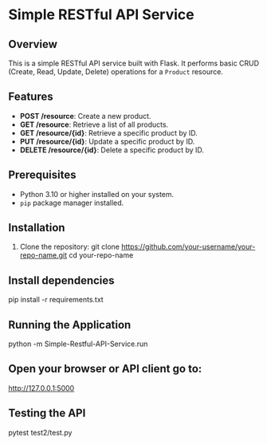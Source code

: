 # Simple RESTful API Service

## Overview
This is a simple RESTful API service built with Flask. It performs basic CRUD (Create, Read, Update, Delete) operations for a `Product` resource. 

## Features
- **POST /resource**: Create a new product.
- **GET /resource**: Retrieve a list of all products.
- **GET /resource/{id}**: Retrieve a specific product by ID.
- **PUT /resource/{id}**: Update a specific product by ID.
- **DELETE /resource/{id}**: Delete a specific product by ID.

## Prerequisites
- Python 3.10 or higher installed on your system.
- `pip` package manager installed.

## Installation
1. Clone the repository:
   git clone https://github.com/your-username/your-repo-name.git
   cd your-repo-name
## Install dependencies
pip install -r requirements.txt

## Running the Application
python -m Simple-Restful-API-Service.run

## Open your browser or API client go to:
http://127.0.0.1:5000
## Testing the API
pytest test2/test.py




